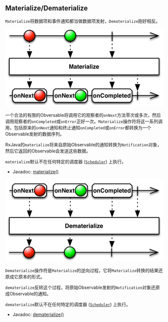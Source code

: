 ## Materialize/Dematerialize

`Materialize`将数据项和事件通知都当做数据项发射，`Dematerialize`刚好相反。


![materialize](../images/operators/materialize.c.png)

一个合法的有限的Obversable将调用它的观察者的`onNext`方法零次或多次，然后调用观察者的`onCompleted`或`onError`正好一次。`Materialize`操作符将这一系列调用，包括原来的`onNext`通知和终止通知`onCompleted`或`onError`都转换为一个Observable发射的数据序列。

RxJava的`materialize`将来自原始Observable的通知转换为`Notification`对象，然后它返回的Observable会发送这些数据。

`materialize`默认不在任何特定的调度器 ([`Scheduler`](Scheduler.md)) 上执行。

* Javadoc: [materialize()](http://reactivex.io/RxJava/javadoc/rx/Observable.html#materialize())

![dematerialize](../images/operators/dematerialize.c.png)

`Dematerialize`操作符是`Materialize`的逆向过程，它将`Materialize`转换的结果还原成它原本的形式。

`dematerialize`反转这个过程，将原始Observable发射的`Notification`对象还原成Observable的通知。

`dematerialize`默认不在任何特定的调度器 ([`Scheduler`](Scheduler.md)) 上执行。

* Javadoc: [dematerialize()](http://reactivex.io/RxJava/javadoc/rx/Observable.html#dematerialize())
